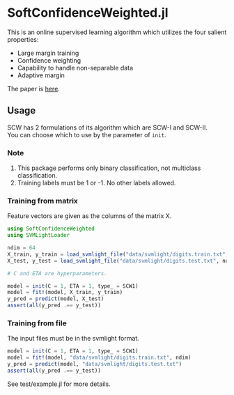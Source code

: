 # SoftConfidenceWeighted.jl
This is an online supervised learning algorithm which utilizes the four salient properties:

* Large margin training
* Confidence weighting
* Capability to handle non-separable data
* Adaptive margin

The paper is [here](http://arxiv.org/pdf/1206.4612v1.pdf).

## Usage
SCW has 2 formulations of its algorithm which are SCW-I and SCW-II.  
You can choose which to use by the parameter of `init`.  

### Note
1. This package performs only binary classification, not multiclass classification.
2. Training labels must be 1 or -1. No other labels allowed.


### Training from matrix
Feature vectors are given as the columns of the matrix X.

```jl
using SoftConfidenceWeighted
using SVMLightLoader

ndim = 64
X_train, y_train = load_svmlight_file("data/svmlight/digits.train.txt", ndim)
X_test, y_test = load_svmlight_file("data/svmlight/digits.test.txt", ndim)

# C and ETA are hyperparameters.

model = init(C = 1, ETA = 1, type_ = SCW1)
model = fit!(model, X_train, y_train)
y_pred = predict(model, X_test)
assert(all(y_pred .== y_test))
```

### Training from file
The input files must be in the svmlight format.

```jl
model = init(C = 1, ETA = 1, type_ = SCW1)
model = fit!(model, "data/svmlight/digits.train.txt", ndim)
y_pred = predict(model, "data/svmlight/digits.test.txt")
assert(all(y_pred .== y_test))
```

See test/example.jl for more details.
